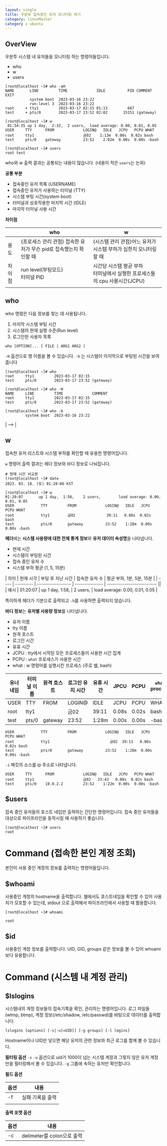 ```yaml
---
layout: single
title: 우분투 접속중인 유저 모니터링 하기
category: linuxMaster
category : ubuntu
---
```


## OverView

우분투 시스템 내 유저들을 모니터링 하는 명령어들입니다.

- who
- w
- users

```
[root@localhost ~]# who -aH
NAME       LINE         TIME             IDLE          PID COMMENT  EXIT
           system boot  2023-03-16 23:22
           run-level 3  2023-03-16 23:22
root     + tty1         2023-03-17 02:15 01:13         667
test     + pts/0        2023-03-17 23:52 02:02       15151 (gateway)

[root@localhost ~]# w
 01:54:35 up 1 day,  2:32,  2 users,  load average: 0.00, 0.01, 0.05
USER     TTY      FROM             LOGIN@   IDLE   JCPU   PCPU WHAT
root     tty1                      금02    1:13m  0.08s  0.02s bash
test     pts/0    gateway          23:52    2:02m  0.00s  0.00s -bash

[root@localhost ~]# users
root test
```

who와 w 출력 결과는 공통되는 내용이 많습니다. (내용이 적은 `users`는 논외)

**공통 부분**

- 접속중인 유저 목록 (USERNAME)
- 접속중인 유저가 사용하는 터미널 (TTY)
- 시스템 부팅 시간(system boot)
- 터미널과 상호작용한 마지막 시간 (IDLE)
- 마지막 터미널 사용 시간

**차이점**

|        | who                                                                | w                                                                              |
| ------ | ------------------------------------------------------------------ | ------------------------------------------------------------------------------ |
| 용도   | (프로세스 관리 관점) 접속한 유저가 무슨 pid로 접속했는지 확인할 때 | (시스템 관리 관점)어느 유저가 시스템 부하가 심한지 모니터링 할 때              |
| 차이점 | run level(부팅모드) <br> 터미널 PID                                | 시간당 시스템 평균 부하 <br> 터미널에서 실행한 프로세스들의 cpu 사용시간(JCPU) |
|        |

## who

who 명령은 다음 정보를 찾는 데 사용됩니다.

1. 마지막 시스템 부팅 시간
2. 시스템의 현재 실행 수준(Run level)
3. 로그인한 사용자 목록


```console
who [OPTION]... [ FILE | ARG1 ARG2 ]
```

`-H` 옵션으로 행 이름을 볼 수 있습니다.
`-b` 는 시스템이 마지막으로 부팅된 시간을 보여줍니다

```console
[root@localhost ~]# who 
root     tty1         2023-03-17 02:15
test     pts/0        2023-03-17 23:52 (gateway)

[root@localhost ~]# who -H
NAME     LINE         TIME             COMMENT
root     tty1         2023-03-17 02:15
test     pts/0        2023-03-17 23:52 (gateway)

[root@localhost ~]# who -b
         system boot  2023-03-16 23:22
```


<!-- **기본 행 구성**
`who` 명령어에서 기본적으로 제공하는 행 구성 모음입니다.

| <!--        | 옵션                                                                                                                                                                                                                                                                                                                                   | 내용 |
| ----------- | -------------------------------------------------------------------------------------------------------------------------------------------------------------------------------------------------------------------------------------------------------------------------------------------------------------------------------------- |
| -a, --all   | 기본 구성 옵션입니다. 하기 옵션으로 구성되어있으며, 유저별 정보들을 보여줍니다. <br/> `-b` 마지막 부팅 시간 <br/> `-d` dead process들 <br/> `-l` login process <br/> `-p` init에서 파생되어 활성화된 프로세스들 <br/> `-r` 런레벨 <br/> `-t` 마지막 시스템 시간 변화 <br/> `-T` 유저의 메세지 상태 추가 <br/> `-u` 유저 별로 정보 출력 |
| -s, --short | name, line, time 출력                                                                                                                                                                                                                                                                                                                  | -->  | --> |


## w

접속한 유저 리스트와 시스템 부하를 확인할 때 유용한 명령어입니다.

`w` 명령어 출력 결과는 헤더 정보와 바디 정보로 나눠집니다.

```console
# 현재 시간 비교용
[root@localhost ~]# date
2023. 03. 18. (토) 01:20:06 KST

[root@localhost ~]# w
01:20:07       up 1 day,  1:58,    2 users,        load average: 0.00, 0.01, 0.05
USER            TTY         FROM             LOGIN@   IDLE   JCPU   PCPU WHAT
root            tty1        금02              39:11   0.08s  0.02s bash
test            pts/0       gateway          23:52    1:28m  0.00s  0.00s -bash
```

**헤더**에는 **시스템 사용량에 대한 전체 통계 정보**와 **유저 데이터 속성명**을 나타냅니다.

- 현재 시간
- 시스템이 부팅된 시간
- 접속 중인 유저 수
- 시스템 부하 평균 (1, 5, 15분)


| 의미 | 현재 시각 | 부팅 후 지난 시간 | 접속한 유저 수 | 평균 부하, 1분, 5분, 15분 |
| ---- | --------- | ----------------- | -------------- | ------------------------- ||
| 예시 | 01:20:07  | up 1 day,  1:58,  | 2 users,       | load average: 0.00, 0.01, 0.05 |

특이하게 헤더가 기본으로 출력되고 `-h`를 사용하면 출력되지 않습니다.

**바디 정보**는 **유저별 사용량 정보**를 나타냅니다.

- 유저 이름
- tty 이름
- 원격 호스트
- 로그인 시간
- 유휴 시간
- JCPU : tty에서 시작된 모든 프로세스들이 사용한 시간 집계
- PCPU : `what` 프로세스가 사용한 시간
- what : w 명령어를 실행시킨 프로세스 (주로 쉘, bash)

| 유너 네임 | 터미널 이름 | 원격 호스트 | 로그인 유지 시간 | 유휴 시간 | JPCU  | PCPU  | `what` process |
| --------- | ----------- | ----------- | ---------------- | --------- | ----- | ----- | -------------- |
| USER      | TTY         | FROM        | LOGIN@           | IDLE      | JCPU  | PCPU  | WHAT           |
| root      | tty1        |             | 금02             | 39:11     | 0.08s | 0.02s | bash           |
| test      | pts/0       | gateway     | 23:52            | 1:28m     | 0.00s | 0.00s | -bash          |

```
USER            TTY         FROM             LOGIN@   IDLE   JCPU   PCPU WHAT
root            tty1                           금02  39:11   0.08s  0.02s bash
test            pts/0       gateway          23:52    1:28m  0.00s  0.00s -bash
```
  

`-i` 패킷의 소스를 ip 주소로 나타냅니다.

```
USER     TTY      FROM             LOGIN@   IDLE   JCPU   PCPU WHAT
root     tty1                      금02   33:43   0.08s  0.02s bash
test     pts/0    10.0.2.2         23:52    1:22m  0.00s  0.00s -bash
```



## $users
접속 중인 유저들의 호스트 네임만 출력하는 간단한 명령어입니다.
접속 중인 유저들을 대상으로 파이프라인을 동작시킬 때 사용하기 좋습니다.

```
[root@localhost ~]# users
root
```

# Command (접속한 본인 계정 조회)
본인이 사용 중인 계정의 정보를 출력하는 명령어들입니다.

## $whoami
사용중인 계정의 hostname을 출력합니다.
쉘에서도 호스트네임을 확인할 수 있어 사용처가 모호할 수 있는데, stdout 으로 출력해서 파이프라인에서 사용할 때 활용합니다.

```console
[root@localhost ~]# whoami

root
```

## $id
사용중인 계정 정보를 출력합니다.
UID, GID, groups 같은 정보를 볼 수 있어 whoami 보다 유용합니다.


# Command (시스템 내 계정 관리)
## $lslogins

시스템내의 계정 정보들의 접속기록을 확인, 관리하는 명령어입니다.
로그 파일들(wtmp, btmp), 계정 정보(/etc/shadow, /etc/passwd)를 바탕으로 데이터를 출력합니다.

```console
lslogins [options] [-s|-u[=UID]] [-g groups] [-l logins]
```

Hostname이나 UID만 넣으면 해당 유저의 관련 정보와 최근 로그를 함께 볼 수 있습니다.

**필터링 옵션**
`-s` `-u` 옵션으로 uid가 1000이 넘는 시스템 계정과 그렇지 않은 유저 계정만을 필터링해서 볼 수 있습니다.
`-g` 그룹에 속하는 유저만 확인합니다.

**필드 옵션**

| 옵션 | 내용             |
| ---- | ---------------- |
| -f   | 실패 기록을 출력 |
|      |                  |

**출력 포맷 옵션**

| 옵션 | 내용                       |
| ---- | -------------------------- |
| -c   | delimeter를 colon으로 출력 |